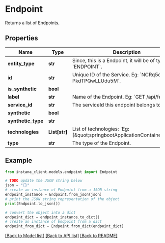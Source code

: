 # Endpoint

Returns a list of Endpoints.

## Properties

Name | Type | Description | Notes
------------ | ------------- | ------------- | -------------
**entity_type** | **str** | Since, this is a Endpoint, it will be of type &#x60;ENDPOINT&#x60;. | [optional] 
**id** | **str** | Unique ID of the Service. Eg: &#x60;NCRq5oYnan5x-PkdTPQwLLUdu5M&#x60;. | 
**is_synthetic** | **bool** |  | [optional] 
**label** | **str** | Name of the Endpoint. Eg: &#x60;GET /api/fetch&#x60;. | 
**service_id** | **str** | The serviceId this endpoint belongs to. | 
**synthetic** | **bool** |  | [optional] 
**synthetic_type** | **str** |  | [optional] 
**technologies** | **List[str]** | List of technologies: &#x60;Eg:[\&quot;springbootApplicationContainer\&quot;]&#x60; | 
**type** | **str** | The type of the Endpoint. | 

## Example

```python
from instana_client.models.endpoint import Endpoint

# TODO update the JSON string below
json = "{}"
# create an instance of Endpoint from a JSON string
endpoint_instance = Endpoint.from_json(json)
# print the JSON string representation of the object
print(Endpoint.to_json())

# convert the object into a dict
endpoint_dict = endpoint_instance.to_dict()
# create an instance of Endpoint from a dict
endpoint_from_dict = Endpoint.from_dict(endpoint_dict)
```
[[Back to Model list]](../README.md#documentation-for-models) [[Back to API list]](../README.md#documentation-for-api-endpoints) [[Back to README]](../README.md)


